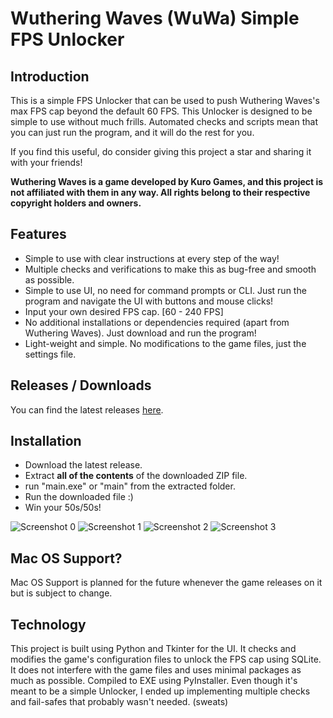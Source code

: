 # Wuthering Waves (WuWa) Simple FPS Unlocker

## Introduction

This is a simple FPS Unlocker that can be used to push Wuthering Waves's max FPS cap beyond the default 60 FPS.
This Unlocker is designed to be simple to use without much frills. Automated checks and scripts mean that you can just
run the program, and it will do the rest for you.

If you find this useful, do consider giving this project a star and sharing it with your friends!

**Wuthering Waves is a game developed by Kuro Games, and this project is not affiliated with them in any way. All rights belong to their respective copyright holders and owners.**

## Features

- Simple to use with clear instructions at every step of the way!
- Multiple checks and verifications to make this as bug-free and smooth as possible.
- Simple to use UI, no need for command prompts or CLI. Just run the program and navigate the UI with buttons and mouse
  clicks!
- Input your own desired FPS cap. [60 - 240 FPS]
- No additional installations or dependencies required (apart from Wuthering Waves). Just download and run the program!
- Light-weight and simple. No modifications to the game files, just the settings file.

## Releases / Downloads

You can find the latest releases [here](https://github.com/WakuWakuPadoru/WuWa_Simple_FPSUnlocker/releases).

## Installation

- Download the latest release.
- Extract **all of the contents** of the downloaded ZIP file.
- run "main.exe" or "main" from the extracted folder.
- Run the downloaded file :)
- Win your 50s/50s!

![Screenshot 0](https://i.imgur.com/tkU1FDY.png)
![Screenshot 1](https://i.imgur.com/1VomUv7.png)
![Screenshot 2](https://i.imgur.com/mEzvNxk.png)
![Screenshot 3](https://i.imgur.com/MCpOfnJ.png)

## Mac OS Support?
Mac OS Support is planned for the future whenever the game releases on it but is subject to change.

## Technology

This project is built using Python and Tkinter for the UI. It checks and modifies the game's configuration files to
unlock the FPS cap using SQLite. It does not interfere with the game files and uses minimal packages as much as
possible. Compiled to EXE using PyInstaller.
Even though it's meant to be a simple Unlocker, I ended up implementing multiple checks and fail-safes that probably
wasn't needed. (sweats)
